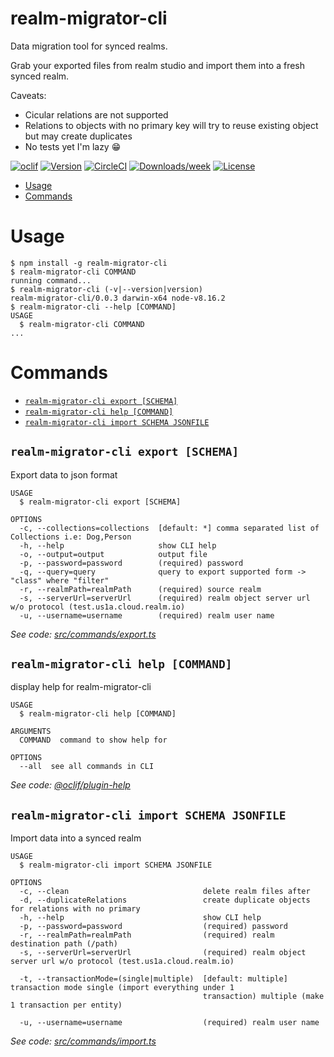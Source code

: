 realm-migrator-cli
==================

Data migration tool for synced realms.

Grab your exported files from realm studio and import them into a fresh synced realm.

Caveats:
  - Cicular relations are not supported
  - Relations to objects with no primary key will try to reuse existing object but may create duplicates 
  - No tests yet I'm lazy :grin:


[![oclif](https://img.shields.io/badge/cli-oclif-brightgreen.svg)](https://oclif.io)
[![Version](https://img.shields.io/npm/v/realm-migrator-cli.svg)](https://npmjs.org/package/realm-migrator-cli)
[![CircleCI](https://circleci.com/gh/gonza-lito/realm-migrator-cli/tree/master.svg?style=shield)](https://circleci.com/gh/gonza-lito/realm-migrator-cli/tree/master)
[![Downloads/week](https://img.shields.io/npm/dw/realm-migrator-cli.svg)](https://npmjs.org/package/realm-migrator-cli)
[![License](https://img.shields.io/npm/l/realm-migrator-cli.svg)](https://github.com/gonza-lito/realm-migrator-cli/blob/master/package.json)

<!-- toc -->
* [Usage](#usage)
* [Commands](#commands)
<!-- tocstop -->
# Usage
<!-- usage -->
```sh-session
$ npm install -g realm-migrator-cli
$ realm-migrator-cli COMMAND
running command...
$ realm-migrator-cli (-v|--version|version)
realm-migrator-cli/0.0.3 darwin-x64 node-v8.16.2
$ realm-migrator-cli --help [COMMAND]
USAGE
  $ realm-migrator-cli COMMAND
...
```
<!-- usagestop -->
# Commands
<!-- commands -->
* [`realm-migrator-cli export [SCHEMA]`](#realm-migrator-cli-export-schema)
* [`realm-migrator-cli help [COMMAND]`](#realm-migrator-cli-help-command)
* [`realm-migrator-cli import SCHEMA JSONFILE`](#realm-migrator-cli-import-schema-jsonfile)

## `realm-migrator-cli export [SCHEMA]`

Export data to json format

```
USAGE
  $ realm-migrator-cli export [SCHEMA]

OPTIONS
  -c, --collections=collections  [default: *] comma separated list of Collections i.e: Dog,Person
  -h, --help                     show CLI help
  -o, --output=output            output file
  -p, --password=password        (required) password
  -q, --query=query              query to export supported form -> "class" where "filter"
  -r, --realmPath=realmPath      (required) source realm
  -s, --serverUrl=serverUrl      (required) realm object server url w/o protocol (test.us1a.cloud.realm.io)
  -u, --username=username        (required) realm user name
```

_See code: [src/commands/export.ts](https://github.com/gonza-lito/realm-migrator-cli/blob/v0.0.3/src/commands/export.ts)_

## `realm-migrator-cli help [COMMAND]`

display help for realm-migrator-cli

```
USAGE
  $ realm-migrator-cli help [COMMAND]

ARGUMENTS
  COMMAND  command to show help for

OPTIONS
  --all  see all commands in CLI
```

_See code: [@oclif/plugin-help](https://github.com/oclif/plugin-help/blob/v2.2.3/src/commands/help.ts)_

## `realm-migrator-cli import SCHEMA JSONFILE`

Import data into a synced realm

```
USAGE
  $ realm-migrator-cli import SCHEMA JSONFILE

OPTIONS
  -c, --clean                              delete realm files after
  -d, --duplicateRelations                 create duplicate objects for relations with no primary
  -h, --help                               show CLI help
  -p, --password=password                  (required) password
  -r, --realmPath=realmPath                (required) realm destination path (/path)
  -s, --serverUrl=serverUrl                (required) realm object server url w/o protocol (test.us1a.cloud.realm.io)

  -t, --transactionMode=(single|multiple)  [default: multiple] transaction mode single (import everything under 1
                                           transaction) multiple (make 1 transaction per entity)

  -u, --username=username                  (required) realm user name
```

_See code: [src/commands/import.ts](https://github.com/gonza-lito/realm-migrator-cli/blob/v0.0.3/src/commands/import.ts)_
<!-- commandsstop -->
